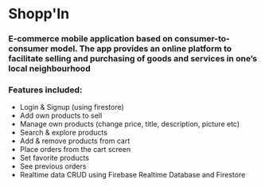 # Shopp'In

### E-commerce mobile application based on consumer-to-consumer model. The app provides an online platform to facilitate selling and purchasing of goods and services in one’s local neighbourhood

### Features included:

- Login & Signup (using firestore)
- Add own products to sell
- Manage own products (change price, title, description, picture etc)
- Search & explore products
- Add & remove products from cart
- Place orders from the cart screen
- Set favorite products
- See previous orders
- Realtime data CRUD using Firebase Realtime Database and Firestore
